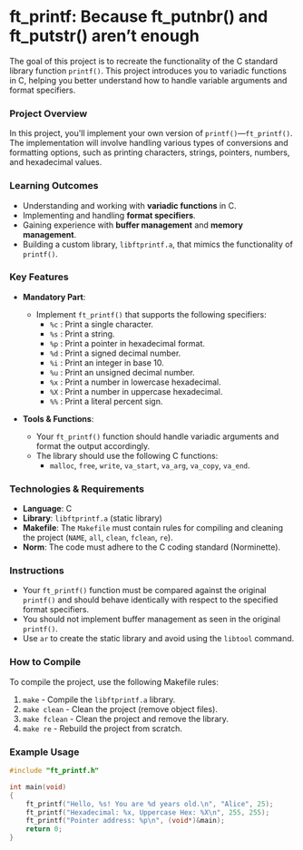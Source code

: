 # ft_printf: Because ft_putnbr() and ft_putstr() aren’t enough


The goal of this project is to recreate the functionality of the C standard library function `printf()`. This project introduces you to variadic functions in C, helping you better understand how to handle variable arguments and format specifiers.

### Project Overview

In this project, you'll implement your own version of `printf()`—`ft_printf()`. The implementation will involve handling various types of conversions and formatting options, such as printing characters, strings, pointers, numbers, and hexadecimal values.

### Learning Outcomes

- Understanding and working with **variadic functions** in C.
- Implementing and handling **format specifiers**.
- Gaining experience with **buffer management** and **memory management**.
- Building a custom library, `libftprintf.a`, that mimics the functionality of `printf()`.

### Key Features

- **Mandatory Part**: 
  - Implement `ft_printf()` that supports the following specifiers:
    - `%c` : Print a single character.
    - `%s` : Print a string.
    - `%p` : Print a pointer in hexadecimal format.
    - `%d` : Print a signed decimal number.
    - `%i` : Print an integer in base 10.
    - `%u` : Print an unsigned decimal number.
    - `%x` : Print a number in lowercase hexadecimal.
    - `%X` : Print a number in uppercase hexadecimal.
    - `%%` : Print a literal percent sign.
  
- **Tools & Functions**:
  - Your `ft_printf()` function should handle variadic arguments and format the output accordingly.
  - The library should use the following C functions:
    - `malloc`, `free`, `write`, `va_start`, `va_arg`, `va_copy`, `va_end`.
  
### Technologies & Requirements

- **Language**: C
- **Library**: `libftprintf.a` (static library)
- **Makefile**: The `Makefile` must contain rules for compiling and cleaning the project (`NAME`, `all`, `clean`, `fclean`, `re`).
- **Norm**: The code must adhere to the C coding standard (Norminette).

### Instructions

- Your `ft_printf()` function must be compared against the original `printf()` and should behave identically with respect to the specified format specifiers.
- You should not implement buffer management as seen in the original `printf()`.
- Use `ar` to create the static library and avoid using the `libtool` command.

### How to Compile

To compile the project, use the following Makefile rules:
1. `make` - Compile the `libftprintf.a` library.
2. `make clean` - Clean the project (remove object files).
3. `make fclean` - Clean the project and remove the library.
4. `make re` - Rebuild the project from scratch.

### Example Usage

```c
#include "ft_printf.h"

int main(void)
{
    ft_printf("Hello, %s! You are %d years old.\n", "Alice", 25);
    ft_printf("Hexadecimal: %x, Uppercase Hex: %X\n", 255, 255);
    ft_printf("Pointer address: %p\n", (void*)&main);
    return 0;
}
